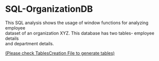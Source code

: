 # SQL-OrganizationDB

This SQL analysis shows the usage of window functions for analyzing employee <br /> 
dataset of an organization XYZ. This database has two tables- employee details <br /> 
and department details.

[(Please check TablesCreation File to generate tables)](https://github.com/Sarvagyam/SQL-OrganizationDB/blob/main/TablesCreation)

 

